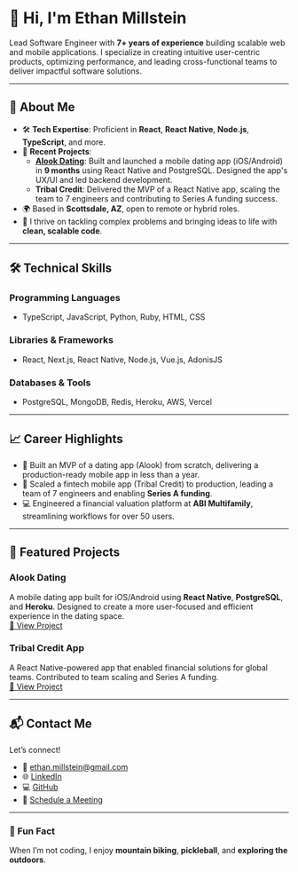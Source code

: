 <!--
**EthanDM/EthanDM** is a ✨ _special_ ✨ repository because its `README.md` (this file) appears on your GitHub profile.

Here are some ideas to get you started:

- 🔭 I’m currently working on ...
- 🌱 I’m currently learning ...
- 👯 I’m looking to collaborate on ...
- 🤔 I’m looking for help with ...
- 💬 Ask me about ...
- 📫 How to reach me: ...
- 😄 Pronouns: ...
- ⚡ Fun fact: ...
-->


# 👋 Hi, I'm Ethan Millstein  

Lead Software Engineer with **7+ years of experience** building scalable web and mobile applications. I specialize in creating intuitive user-centric products, optimizing performance, and leading cross-functional teams to deliver impactful software solutions.

---

## 🚀 About Me  

- 🛠️ **Tech Expertise**: Proficient in **React**, **React Native**, **Node.js**, **TypeScript**, and more.  
- 🌟 **Recent Projects**:  
  - **[Alook Dating](#)**: Built and launched a mobile dating app (iOS/Android) in **9 months** using React Native and PostgreSQL. Designed the app's UX/UI and led backend development.  
  - **Tribal Credit**: Delivered the MVP of a React Native app, scaling the team to 7 engineers and contributing to Series A funding success.  
- 🌍 Based in **Scottsdale, AZ**, open to remote or hybrid roles.  
- 🎯 I thrive on tackling complex problems and bringing ideas to life with **clean, scalable code**.

---

## 🛠️ Technical Skills  

### **Programming Languages**  
- TypeScript, JavaScript, Python, Ruby, HTML, CSS  

### **Libraries & Frameworks**  
- React, Next.js, React Native, Node.js, Vue.js, AdonisJS  

### **Databases & Tools**  
- PostgreSQL, MongoDB, Redis, Heroku, AWS, Vercel  

---

## 📈 Career Highlights  

- 🚀 Built an MVP of a dating app (Alook) from scratch, delivering a production-ready mobile app in less than a year.  
- 📱 Scaled a fintech mobile app (Tribal Credit) to production, leading a team of 7 engineers and enabling **Series A funding**.  
- 💻 Engineered a financial valuation platform at **ABI Multifamily**, streamlining workflows for over 50 users.  

---

## 📂 Featured Projects  

### **Alook Dating**  
A mobile dating app built for iOS/Android using **React Native**, **PostgreSQL**, and **Heroku**. Designed to create a more user-focused and efficient experience in the dating space.  
[🔗 View Project](#)

### **Tribal Credit App**  
A React Native-powered app that enabled financial solutions for global teams. Contributed to team scaling and Series A funding.  
[🔗 View Project](#)

---

## 📬 Contact Me  

Let’s connect!  

- 📧 [ethan.millstein@gmail.com](mailto:ethan.millstein@gmail.com)  
- 🌐 [LinkedIn](https://linkedin.com/in/ethanmillstein)  
- 💻 [GitHub](https://github.com/EthanDM)  
- 📅 [Schedule a Meeting](#)  

---

### 📖 Fun Fact  
When I’m not coding, I enjoy **mountain biking**, **pickleball**, and **exploring the outdoors**.  

